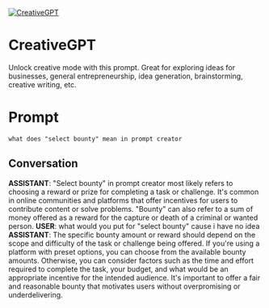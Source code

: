 
[![CreativeGPT](https://flow-prompt-covers.s3.us-west-1.amazonaws.com/icon/cute/cute_2.png)]()
# CreativeGPT 
Unlock creative mode with this prompt. Great for exploring ideas for businesses, general entrepreneurship, idea generation, brainstorming, creative writing, etc.

# Prompt

```
what does "select bounty" mean in prompt creator
```

## Conversation

**ASSISTANT**: "Select bounty" in prompt creator most likely refers to choosing a reward or prize for completing a task or challenge. It's common in online communities and platforms that offer incentives for users to contribute content or solve problems. "Bounty" can also refer to a sum of money offered as a reward for the capture or death of a criminal or wanted person.
**USER**: what would you put for "select bounty" cause i have no idea 
**ASSISTANT**: The specific bounty amount or reward should depend on the scope and difficulty of the task or challenge being offered. If you're using a platform with preset options, you can choose from the available bounty amounts. Otherwise, you can consider factors such as the time and effort required to complete the task, your budget, and what would be an appropriate incentive for the intended audience. It's important to offer a fair and reasonable bounty that motivates users without overpromising or underdelivering.


